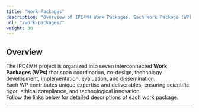 ```yaml
---
title: "Work Packages"
description: "Overview of IPC4MH Work Packages. Each Work Package (WP) contributes a distinct aspect to the design, development, evaluation, and dissemination of Immersive Prevention Centers for Mental Health."
url: "/work-packages/"
weight: 30
---
```


## Overview

The IPC4MH project is organized into seven interconnected **Work Packages (WPs)** that span coordination, co-design, technology development, implementation, evaluation, and dissemination.  
Each WP contributes unique expertise and deliverables, ensuring scientific rigor, ethical compliance, and technological innovation.  
Follow the links below for detailed descriptions of each work package.

---
